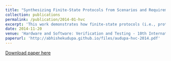 ```yaml
---
title: "Synthesizing Finite-State Protocols from Scenarios and Requirements."
collection: publications
permalink: /publication/2014-01-hvc
excerpt: 'This work demonstrates how finite-state protocols (i.e., protocols where the communicating agents do not have internal state variables) could be synthesized starting from a set of execution fragments of the protocol, together with a set of high-level temporal logic requirements.'
date: 2014-11-20
venue: 'Hardware and Software: Verification and Testing - 10th International Haifa Verification Conference, HVC 2014, Haifa, Israel, November 18-20, 2014. Proceedings.'
paperurl: 'http://abhishekudupa.github.io/files/audupa-hvc-2014.pdf'
---
```

[Download paper here](http://abhishekudupa.github.io/files/audupa-hvc-2014.pdf)
